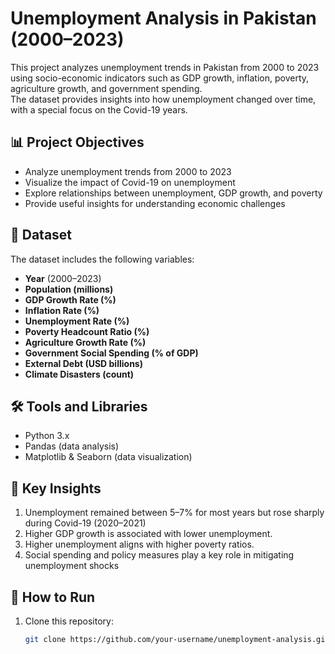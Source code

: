 # Unemployment Analysis in Pakistan (2000–2023)

This project analyzes unemployment trends in Pakistan from 2000 to 2023 using socio-economic indicators such as GDP growth, inflation, poverty, agriculture growth, and government spending.  
The dataset provides insights into how unemployment changed over time, with a special focus on the Covid-19 years.

## 📊 Project Objectives
- Analyze unemployment trends from 2000 to 2023  
- Visualize the impact of Covid-19 on unemployment  
- Explore relationships between unemployment, GDP growth, and poverty  
- Provide useful insights for understanding economic challenges  

## 📁 Dataset
The dataset includes the following variables:
- **Year** (2000–2023)  
- **Population (millions)**  
- **GDP Growth Rate (%)**  
- **Inflation Rate (%)**  
- **Unemployment Rate (%)**  
- **Poverty Headcount Ratio (%)**  
- **Agriculture Growth Rate (%)**  
- **Government Social Spending (% of GDP)**  
- **External Debt (USD billions)**  
- **Climate Disasters (count)**  

## 🛠️ Tools and Libraries
- Python 3.x  
- Pandas (data analysis)  
- Matplotlib & Seaborn (data visualization)  

## 📌 Key Insights
1. Unemployment remained between 5–7% for most years but rose sharply during Covid-19 (2020–2021)
2. Higher GDP growth is associated with lower unemployment.  
3. Higher unemployment aligns with higher poverty ratios.  
4. Social spending and policy measures play a key role in mitigating unemployment shocks

## 🚀 How to Run
1. Clone this repository:  
   ```bash
   git clone https://github.com/your-username/unemployment-analysis.git
